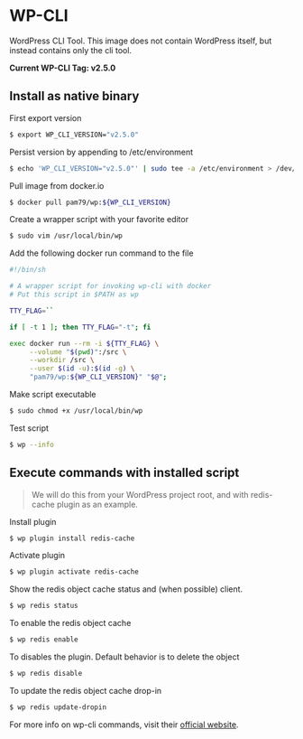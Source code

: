 # WP-CLI
WordPress CLI Tool. This image does not contain WordPress itself, but instead contains only the cli tool.

**Current WP-CLI Tag: v2.5.0**

## Install as native binary

First export version
```sh
$ export WP_CLI_VERSION="v2.5.0"
```

Persist version by appending to /etc/environment
```sh
$ echo 'WP_CLI_VERSION="v2.5.0"' | sudo tee -a /etc/environment > /dev/null
```

Pull image from docker.io
```sh
$ docker pull pam79/wp:${WP_CLI_VERSION}
```

Create a wrapper script with your favorite editor
```sh
$ sudo vim /usr/local/bin/wp
```

Add the following docker run command to the file
```sh
#!/bin/sh

# A wrapper script for invoking wp-cli with docker
# Put this script in $PATH as wp

TTY_FLAG=``

if [ -t 1 ]; then TTY_FLAG="-t"; fi

exec docker run --rm -i ${TTY_FLAG} \
     --volume "$(pwd)":/src \
     --workdir /src \
     --user $(id -u):$(id -g) \
     "pam79/wp:${WP_CLI_VERSION}" "$@";
```

Make script executable
```sh
$ sudo chmod +x /usr/local/bin/wp
```

Test script
```sh
$ wp --info
```

## Execute commands with installed script
> We will do this from your WordPress project root, and with redis-cache plugin as an example.

Install plugin
```sh
$ wp plugin install redis-cache
```

Activate plugin
```sh
$ wp plugin activate redis-cache
```

Show the redis object cache status and (when possible) client.
```sh
$ wp redis status
```

To enable the redis object cache
```sh
$ wp redis enable
```

To disables the plugin. Default behavior is to delete the object
```sh
$ wp redis disable
```

To update the redis object cache drop-in
```sh
$ wp redis update-dropin
```

For more info on wp-cli commands, visit their [official website](https://wp-cli.org/).
